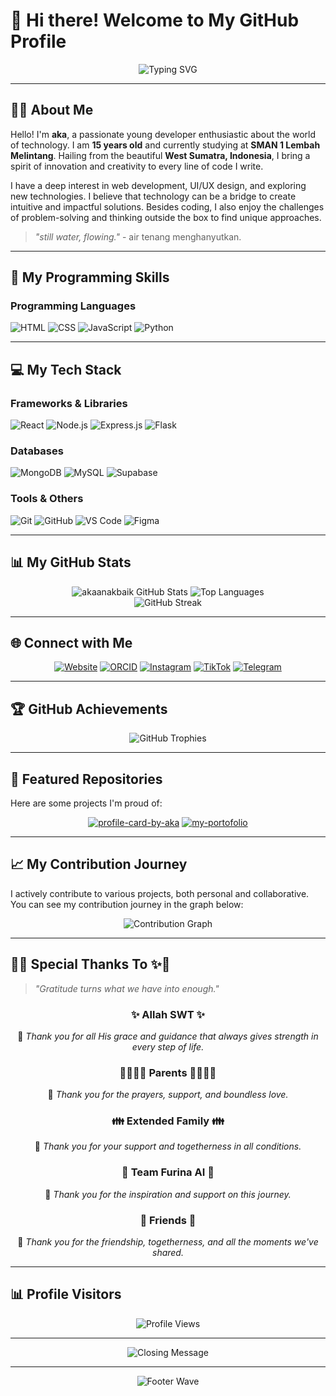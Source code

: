 # 👋 Hi there! Welcome to My GitHub Profile

<div align="center">
  <img src="https://readme-typing-svg.herokuapp.com?font=Fira+Code&pause=1000&color=F75C7E&center=true&vCenter=true&width=435&lines=Hello%2C+I\'m+aka!;Young+Web+Developer;From+West+Sumatra%2C+Indonesia;Always+Learning+New+Things!" alt="Typing SVG" />
</div>

---

## 🧑‍💻 About Me

Hello! I\'m **aka**, a passionate young developer enthusiastic about the world of technology. I am **15 years old** and currently studying at **SMAN 1 Lembah Melintang**. Hailing from the beautiful **West Sumatra, Indonesia**, I bring a spirit of innovation and creativity to every line of code I write.

I have a deep interest in web development, UI/UX design, and exploring new technologies. I believe that technology can be a bridge to create intuitive and impactful solutions. Besides coding, I also enjoy the challenges of problem-solving and thinking outside the box to find unique approaches.

> _"still water, flowing."_ - air tenang menghanyutkan.

---

## 🚀 My Programming Skills

### Programming Languages

![HTML](https://img.shields.io/badge/HTML5-E34F26?style=for-the-badge&logo=html5&logoColor=white)
![CSS](https://img.shields.io/badge/CSS3-1572B6?style=for-the-badge&logo=css3&logoColor=white)
![JavaScript](https://img.shields.io/badge/JavaScript-F7DF1E?style=for-the-badge&logo=javascript&logoColor=black)
![Python](https://img.shields.io/badge/Python-3776AB?style=for-the-badge&logo=python&logoColor=white)

---

## 💻 My Tech Stack

### Frameworks & Libraries

![React](https://img.shields.io/badge/React-61DAFB?style=for-the-badge&logo=react&logoColor=black)
![Node.js](https://img.shields.io/badge/Node.js-339933?style=for-the-badge&logo=nodedotjs&logoColor=white)
![Express.js](https://img.shields.io/badge/Express.js-000000?style=for-the-badge&logo=express&logoColor=white)
![Flask](https://img.shields.io/badge/Flask-000000?style=for-the-badge&logo=flask&logoColor=white)

### Databases

![MongoDB](https://img.shields.io/badge/MongoDB-47A248?style=for-the-badge&logo=mongodb&logoColor=white)
![MySQL](https://img.shields.io/badge/MySQL-4479A1?style=for-the-badge&logo=mysql&logoColor=white)
![Supabase](https://img.shields.io/badge/Supabase-3ECF8E?style=for-the-badge&logo=supabase&logoColor=white)

### Tools & Others

![Git](https://img.shields.io/badge/Git-F05032?style=for-the-badge&logo=git&logoColor=white)
![GitHub](https://img.shields.io/badge/GitHub-181717?style=for-the-badge&logo=github&logoColor=white)
![VS Code](https://img.shields.io/badge/VS%20Code-007ACC?style=for-the-badge&logo=visualstudiocode&logoColor=white)
![Figma](https://img.shields.io/badge/Figma-F24E1E?style=for-the-badge&logo=figma&logoColor=white)

---

## 📊 My GitHub Stats

<div align="center">
  <img src="https://github-readme-stats.vercel.app/api?username=akaanakbaik&show_icons=true&theme=radical&hide_border=true&bg_color=0D1117" alt="akaanakbaik GitHub Stats" />
  <img src="https://github-readme-stats.vercel.app/api/top-langs/?username=akaanakbaik&layout=compact&theme=radical&hide_border=true&bg_color=0D1117" alt="Top Languages" />
</div>

<div align="center">
  <img src="https://github-readme-streak-stats.herokuapp.com/?user=akaanakbaik&theme=radical&hide_border=true&background=0D1117" alt="GitHub Streak" />
</div>

---

## 🌐 Connect with Me

<div align="center">

[![Website](https://img.shields.io/badge/Website-akadev.my.id-blue?style=for-the-badge&logo=google-chrome&logoColor=white)](https://akadev.my.id)
[![ORCID](https://img.shields.io/badge/ORCID-0009--0003--8983--6073-green?style=for-the-badge&logo=orcid&logoColor=white)](https://orcid.org/0009-0003-8983-6073)
[![Instagram](https://img.shields.io/badge/Instagram-kenal.aka-purple?style=for-the-badge&logo=instagram&logoColor=white)](https://www.instagram.com/kenal.aka)
[![TikTok](https://img.shields.io/badge/TikTok-kenal_aka-black?style=for-the-badge&logo=tiktok&logoColor=white)](https://www.tiktok.com/@kenal_aka)
[![Telegram](https://img.shields.io/badge/Telegram-akamodebaik-blue?style=for-the-badge&logo=telegram&logoColor=white)](https://t.me/akamodebaik)

</div>

---

## 🏆 GitHub Achievements

<div align="center">
  <img src="https://github-profile-trophy.vercel.app/?username=akaanakbaik&theme=radical&no-frame=true&no-bg=true&margin-w=4" alt="GitHub Trophies" />
</div>

---

## 🌟 Featured Repositories

Here are some projects I\'m proud of:

<div align="center">

[![profile-card-by-aka](https://github-readme-stats.vercel.app/api/pin/?username=akaanakbaik&repo=profile-card-by-aka&theme=radical&hide_border=true&bg_color=0D1117)](https://github.com/akaanakbaik/profile-card-by-aka)
[![my-portofolio](https://github-readme-stats.vercel.app/api/pin/?username=akaanakbaik&repo=my-portofolio&theme=radical&hide_border=true&bg_color=0D1117)](https://github.com/akaanakbaik/my-portofolio)

</div>

---

## 📈 My Contribution Journey

I actively contribute to various projects, both personal and collaborative. You can see my contribution journey in the graph below:

<div align="center">
  <img src="https://github-readme-activity-graph.vercel.app/graph?username=akaanakbaik&theme=react-dark&bg_color=0D1117&hide_border=true" alt="Contribution Graph" />
</div>

---

## 🙏✨ Special Thanks To ✨🙏

> _"Gratitude turns what we have into enough."_

<div align="center">

### ✨ Allah SWT ✨
💖 _Thank you for all His grace and guidance that always gives strength in every step of life._

### 👨‍👩‍👧‍👦 Parents 👨‍👩‍👧‍👦
💖 _Thank you for the prayers, support, and boundless love._

### 👪 Extended Family 👪
💖 _Thank you for your support and togetherness in all conditions._

### 🤖 Team Furina AI 🤖
💖 _Thank you for the inspiration and support on this journey._

### 🤝 Friends 🤝
💖 _Thank you for the friendship, togetherness, and all the moments we\'ve shared._

</div>

---

## 📊 Profile Visitors

<div align="center">
  <img src="https://komarev.com/ghpvc/?username=akaanakbaik&label=Profile%20views&color=0e75b6&style=flat" alt="Profile Views" />
</div>

---

<div align="center">
  <img src="https://readme-typing-svg.herokuapp.com?font=Fira+Code&pause=1000&color=F75C7E&center=true&vCenter=true&width=435&lines=Thanks+for+Visiting!;Stay+Awesome!;Keep+Coding%2C+Keep+Learning!" alt="Closing Message" />
</div>

---

<div align="center">
  <img src="https://capsule-render.vercel.app/api?type=waving&color=gradient&height=100&section=footer" alt="Footer Wave" />
</div>

